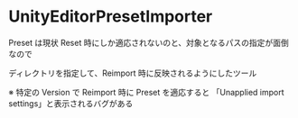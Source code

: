 # UnityEditorPresetImporter

Preset は現状 Reset 時にしか適応されないのと、対象となるパスの指定が面倒なので

ディレクトリを指定して、Reimport 時に反映されるようにしたツール

※ 特定の Version で Reimport 時に Preset を適応すると 「Unapplied import settings」と表示されるバグがある
